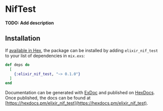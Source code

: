 # NifTest

**TODO: Add description**

## Installation

If [available in Hex](https://hex.pm/docs/publish), the package can be installed
by adding `elixir_nif_test` to your list of dependencies in `mix.exs`:

```elixir
def deps do
  [
    {:elixir_nif_test, "~> 0.1.0"}
  ]
end
```

Documentation can be generated with [ExDoc](https://github.com/elixir-lang/ex_doc)
and published on [HexDocs](https://hexdocs.pm). Once published, the docs can
be found at [https://hexdocs.pm/elixir_nif_test](https://hexdocs.pm/elixir_nif_test).

